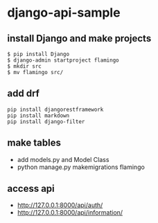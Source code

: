 
# django-api-sample

## install Django and make projects
```
$ pip install Django
$ django-admin startproject flamingo
$ mkdir src
$ mv flamingo src/
```

## add drf
```
pip install djangorestframework
pip install markdown 
pip install django-filter
```

## make tables 
- add models.py and Model Class
- python manage.py makemigrations flamingo

## access api
- http://127.0.0.1:8000/api/auth/
- http://127.0.0.1:8000/api/information/

